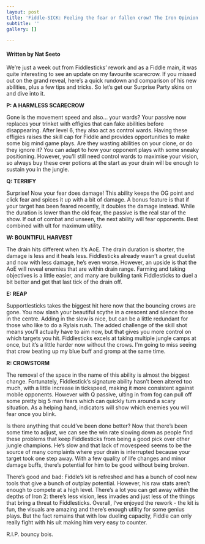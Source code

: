 ```yaml
---
layout: post
title: 'Fiddle-SICK: Feeling the fear or fallen crow? The Iron Opinion'
subtitle: ''
gallery: []

---
```

#### Written by Nat Seeto

We’re just a week out from Fiddlesticks’ rework and as a Fiddle main, it was quite interesting to see an update on my favourite scarecrow. If you missed out on the grand reveal, here’s a quick rundown and comparison of his new abilities, plus a few tips and tricks. So let’s get our Surprise Party skins on and dive into it.

**P: A HARMLESS SCARECROW**

Gone is the movement speed and also… your wards? Your passive now replaces your trinket with effigies that can fake abilities before disappearing. After level 6, they also act as control wards. Having these effigies raises the skill cap for Fiddle and provides opportunities to make some big mind game plays. Are they wasting abilities on your clone, or do they ignore it? You can adapt to how your opponent plays with some sneaky positioning. However, you’ll still need control wards to maximise your vision, so always buy these over potions at the start as your drain will be enough to sustain you in the jungle.

**Q: TERRIFY**

Surprise! Now your fear does damage! This ability keeps the OG point and click fear and spices it up with a bit of damage. A bonus feature is that if your target has been feared recently, it doubles the damage instead. While the duration is lower than the old fear, the passive is the real star of the show. If out of combat and unseen, the next ability will fear opponents. Best combined with ult for maximum utility.

**W: BOUNTIFUL HARVEST**

The drain hits different when it’s AoE. The drain duration is shorter, the damage is less and it heals less. Fiddlesticks already wasn’t a great duelist and now with less damage, he’s even worse. However, an upside is that the AoE will reveal enemies that are within drain range. Farming and taking objectives is a little easier, and many are building tank Fiddlesticks to duel a bit better and get that last tick of the drain off.

**E: REAP**

Supportlesticks takes the biggest hit here now that the bouncing crows are gone. You now slash your beautiful scythe in a crescent and silence those in the centre. Adding in the slow is nice, but can be a little redundant for those who like to do a Rylais rush. The added challenge of the skill shot means you’ll actually have to aim now, but that gives you more control on which targets you hit. Fiddlesticks excels at taking multiple jungle camps at once, but it’s a little harder now without the crows. I'm going to miss seeing that crow beating up my blue buff and gromp at the same time.

**R: CROWSTORM**

The removal of the space in the name of this ability is almost the biggest change. Fortunately, Fiddlestick’s signature ability hasn’t been altered too much, with a little increase in tickspeed, making it more consistent against mobile opponents. However with Q passive, ulting in from fog can pull off some pretty big 5 man fears which can quickly turn around a scary situation. As a helping hand, indicators will show which enemies you will fear once you blink.

Is there anything that could’ve been done better? Now that there’s been some time to adjust, we can see the win rate slowing down as people find these problems that keep Fiddlesticks from being a good pick over other jungle champions. He’s slow and that lack of movespeed seems to be the source of many complaints where your drain is interrupted because your target took one step away. With a few quality of life changes and minor damage buffs, there’s potential for him to be good without being broken.

There’s good and bad: Fiddle’s kit is refreshed and has a bunch of cool new tools that give a bunch of outplay potential. However, his raw stats aren’t enough to compete at a high level. There’s a lot you can get away within the depths of Iron 2: there’s less vision, less invades and just less of the things that bring a threat to Fiddlesticks. Overall, I‘ve enjoyed the rework - the kit is fun, the visuals are amazing and there’s enough utility for some genius plays. But the fact remains that with low dueling capacity, Fiddle can only really fight with his ult making him very easy to counter.

R.I.P. bouncy bois.